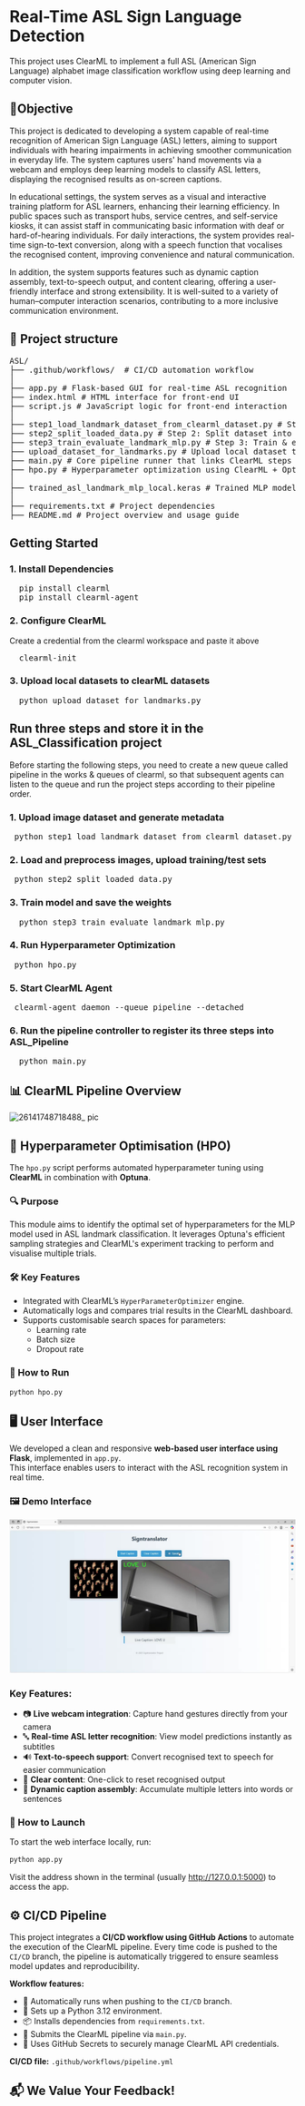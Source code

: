 
# Real-Time ASL Sign Language Detection
This project uses ClearML to implement a full ASL (American Sign Language) alphabet image classification workflow using deep learning and computer vision.

## 🎯Objective
This project is dedicated to developing a system capable of real-time recognition of American Sign Language (ASL) letters, aiming to support individuals with hearing impairments in achieving smoother communication in everyday life. The system captures users' hand movements via a webcam and employs deep learning models to classify ASL letters, displaying the recognised results as on-screen captions.

In educational settings, the system serves as a visual and interactive training platform for ASL learners, enhancing their learning efficiency. In public spaces such as transport hubs, service centres, and self-service kiosks, it can assist staff in communicating basic information with deaf or hard-of-hearing individuals. For daily interactions, the system provides real-time sign-to-text conversion, along with a speech function that vocalises the recognised content, improving convenience and natural communication.

In addition, the system supports features such as dynamic caption assembly, text-to-speech output, and content clearing, offering a user-friendly interface and strong extensibility. It is well-suited to a variety of human–computer interaction scenarios, contributing to a more inclusive communication environment.


## 🚀 Project structure
<pre>
ASL/
├── .github/workflows/  # CI/CD automation workflow
│
├── app.py # Flask-based GUI for real-time ASL recognition
├── index.html # HTML interface for front-end UI
├── script.js # JavaScript logic for front-end interaction
│
├── step1_load_landmark_dataset_from_clearml_dataset.py # Step 1: Load dataset from ClearML
├── step2_split_loaded_data.py # Step 2: Split dataset into train/test sets
├── step3_train_evaluate_landmark_mlp.py # Step 3: Train & evaluate model
├── upload_dataset_for_landmarks.py # Upload local dataset to ClearML
├── main.py # Core pipeline runner that links ClearML steps
├── hpo.py # Hyperparameter optimization using ClearML + Optuna
│
├── trained_asl_landmark_mlp_local.keras # Trained MLP model
│
├── requirements.txt # Project dependencies
├── README.md # Project overview and usage guide
</pre>
## Getting Started
### 1. Install Dependencies
<pre>
  pip install clearml
  pip install clearml-agent
</pre>
### 2. Configure ClearML
Create a credential from the clearml workspace and paste it above
<pre>
  clearml-init
</pre>
### 3. Upload local datasets to clearML datasets
<pre>
  python upload_dataset_for_landmarks.py
</pre>
## Run three steps and store it in the ASL_Classification project
Before starting the following steps, you need to create a new queue called pipeline in the works & queues of clearml, so that subsequent agents can listen to the queue and run the project steps according to their pipeline order.
### 1. Upload image dataset and generate metadata
 <pre> python step1_load_landmark_dataset_from_clearml_dataset.py</pre>
### 2. Load and preprocess images, upload training/test sets
  <pre> python step2_split_loaded_data.py</pre>
### 3. Train model and save the weights
   <pre>  python step3_train_evaluate_landmark_mlp.py  </pre> 
### 4. Run Hyperparameter Optimization
  <pre> python hpo.py  </pre> 
### 5. Start ClearML Agent
  <pre> clearml-agent daemon --queue pipeline --detached  </pre> 
### 6. Run the pipeline controller to register its three steps into ASL_Pipeline
   <pre>  python main.py  </pre> 

## 📊 ClearML Pipeline Overview
<img width="319" alt="26141748718488_ pic" src="https://github.com/user-attachments/assets/bf263984-02c1-4527-bf19-2f6714e3f807" />

## 🧪 Hyperparameter Optimisation (HPO)

The `hpo.py` script performs automated hyperparameter tuning using **ClearML** in combination with **Optuna**.

### 🔍 Purpose
This module aims to identify the optimal set of hyperparameters for the MLP model used in ASL landmark classification. It leverages Optuna's efficient sampling strategies and ClearML's experiment tracking to perform and visualise multiple trials.

### 🛠️ Key Features
- Integrated with ClearML’s `HyperParameterOptimizer` engine.
- Automatically logs and compares trial results in the ClearML dashboard.
- Supports customisable search spaces for parameters:
  - Learning rate
  - Batch size
  - Dropout rate

### 🚀 How to Run
```bash
python hpo.py
```

## 🖥️ User Interface

We developed a clean and responsive **web-based user interface using Flask**, implemented in `app.py`.  
This interface enables users to interact with the ASL recognition system in real time.
### 🖼️ Demo Interface
![GUI](https://github.com/YingjieYan/ASL_Recognition_System/raw/main/GUI.jpg)

### Key Features:
- 📷 **Live webcam integration**: Capture hand gestures directly from your camera  
- 🔤 **Real-time ASL letter recognition**: View model predictions instantly as subtitles  
- 🔊 **Text-to-speech support**: Convert recognised text to speech for easier communication  
- 🧹 **Clear content**: One-click to reset recognised output  
- 💬 **Dynamic caption assembly**: Accumulate multiple letters into words or sentences

### 🚀 How to Launch

To start the web interface locally, run:
```bash
python app.py
```
Visit the address shown in the terminal (usually http://127.0.0.1:5000) to access the app.


## ⚙️ CI/CD Pipeline

This project integrates a **CI/CD workflow using GitHub Actions** to automate the execution of the ClearML pipeline. Every time code is pushed to the `CI/CD` branch, the pipeline is automatically triggered to ensure seamless model updates and reproducibility.

**Workflow features:**
- 🔁 Automatically runs when pushing to the `CI/CD` branch.
- 🐍 Sets up a Python 3.12 environment.
- 📦 Installs dependencies from `requirements.txt`.
- 🚀 Submits the ClearML pipeline via `main.py`.
- 🔐 Uses GitHub Secrets to securely manage ClearML API credentials.

**CI/CD file:** `.github/workflows/pipeline.yml`

## 📬 We Value Your Feedback!
